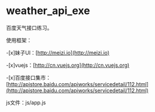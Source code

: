 # weather_api_exe

百度天气接口练习。

使用框架：

-[x]妹子UI：[http://meizi.io](http://meizi.io)

-[x]vuejs：[http://cn.vuejs.org](http://cn.vuejs.org)

-[x]百度接口集市：[http://apistore.baidu.com/apiworks/servicedetail/112.html](http://apistore.baidu.com/apiworks/servicedetail/112.html)

js文件：js/app.js

